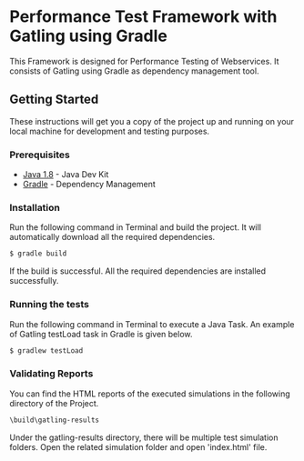 # Performance Test Framework with Gatling using Gradle

This Framework is designed for Performance Testing of Webservices. It consists of Gatling using Gradle as dependency management tool.

## Getting Started

These instructions will get you a copy of the project up and running on your local machine for development and testing purposes.

### Prerequisites

* [Java 1.8](https://www.oracle.com/technetwork/java/javase/downloads/jdk8-downloads-2133151.html) - Java Dev Kit
* [Gradle](https://gradle.org/install/) - Dependency Management

### Installation

Run the following command in Terminal and build the project. It will automatically download all the required dependencies.

```sh
$ gradle build
```

If the build is successful. All the required dependencies are installed successfully.
### Running the tests

Run the following command in Terminal to execute a Java Task. An example of Gatling testLoad task in Gradle is given below.

```sh
$ gradlew testLoad
```

### Validating Reports

You can find the HTML reports of the executed simulations in the following directory of the Project.

```sh
\build\gatling-results
```

Under the gatling-results directory, there will be multiple test simulation folders. Open the related simulation folder and open 'index.html' file.